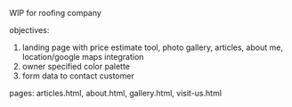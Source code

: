 WIP for roofing company

objectives:
1. landing page with price estimate tool, photo gallery, articles, about me, location/google maps integration
2. owner specified color palette
3. form data to contact customer

pages: articles.html, about.html, gallery.html, visit-us.html

